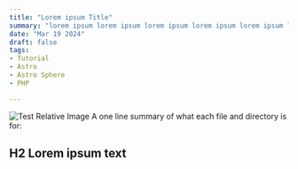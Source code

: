 ```yaml
---
title: "Lorem ipsum Title"
summary: "lorem ipsum lorem ipsum lorem ipsum lorem ipsum lorem ipsum lorem ipsum lorem ipsum lorem ipsum ?"
date: "Mar 19 2024"
draft: false
tags:
- Tutorial
- Astro
- Astro Sphere
- PHP

---
```

![Test Relative Image](./notice1.jpg)
A one line summary of what each file and directory is for:

## H2 Lorem ipsum text 